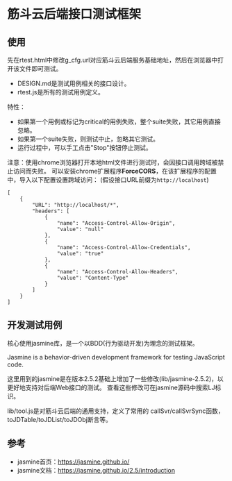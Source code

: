 # 筋斗云后端接口测试框架

## 使用

先在rtest.html中修改g_cfg.url对应筋斗云后端服务基础地址，然后在浏览器中打开该文件即可测试。

- DESIGN.md是测试用例相关的接口设计。
- rtest.js是所有的测试用例定义。

特性：

- 如果第一个用例或标记为critical的用例失败，整个suite失败，其它用例直接忽略。
- 如果第一个suite失败，则测试中止，忽略其它测试。
- 运行过程中，可以手工点击"Stop"按钮停止测试。

注意：使用chrome浏览器打开本地html文件进行测试时，会因接口调用跨域被禁止访问而失败。
可以安装chrome扩展程序**ForceCORS**，在该扩展程序的配置中，导入以下配置设置跨域访问：
(假设接口URL前缀为`http://localhost`)

	[
		{
			"URL": "http://localhost/*",
			"headers": [
				{
					"name": "Access-Control-Allow-Origin",
					"value": "null"
				},
				{
					"name": "Access-Control-Allow-Credentials",
					"value": "true"
				},
				{
					"name": "Access-Control-Allow-Headers",
					"value": "Content-Type"
				}
			]
		}
	]

## 开发测试用例

核心使用jasmine库，是一个以BDD(行为驱动开发)为理念的测试框架。

Jasmine is a behavior-driven development framework for testing JavaScript code. 

这里用到的jasmine是在版本2.5.2基础上增加了一些修改(lib/jasmine-2.5.2)，以更好地支持对后端Web接口的测试。
查看这些修改可在jasmine源码中搜索LJ标识。

lib/tool.js是对筋斗云后端的通用支持，定义了常用的 callSvr/callSvrSync函数，toJDTable/toJDList/toJDObj断言等。

## 参考

- jasmine首页：https://jasmine.github.io/
- jasmine文档：https://jasmine.github.io/2.5/introduction
